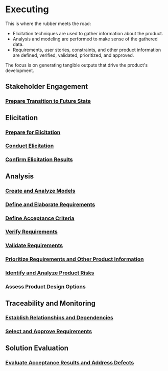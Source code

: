 # Executing

This is where the rubber meets the road:

- Elicitation techniques are used to gather information about the product.
- Analysis and modeling are performed to make sense of the gathered data.
- Requirements, user stories, constraints, and other product information are defined, verified, validated, prioritized, and approved.

The focus is on generating tangible outputs that drive the product's development.

## Stakeholder Engagement

### [Prepare Transition to Future State](/content/gist/business-analysis/processes/prepare-transition-to-future-state.md)

## Elicitation

### [Prepare for Elicitation](/content/gist/business-analysis/processes/prepare-for-elicitation.md)

### [Conduct Elicitation](/content/gist/business-analysis/processes/conduct-elicitation.md)

### [Confirm Elicitation Results](/content/gist/business-analysis/processes/confirm-elicitation-results.md)

## Analysis

### [Create and Analyze Models](/content/gist/business-analysis/processes/create-and-analyze-models.md)

### [Define and Elaborate Requirements](/content/gist/business-analysis/processes/define-and-elaborate-requirements.md)

### [Define Acceptance Criteria](/content/gist/business-analysis/processes/define-acceptance-criteria.md)

### [Verify Requirements](/content/gist/business-analysis/processes/verify-requirements.md)

### [Validate Requirements](/content/gist/business-analysis/processes/validate-requirements.md)

### [Prioritize Requirements and Other Product Information](/content/gist/business-analysis/processes/prioritize-requirements-and-other-product-information.md)

### [Identify and Analyze Product Risks](/content/gist/business-analysis/processes/identify-and-analyze-product-risks.md)

### [Assess Product Design Options](/content/gist/business-analysis/processes/assess-product-design-options.md)

## Traceability and Monitoring

### [Establish Relationships and Dependencies](/content/gist/business-analysis/processes/establish-relationships-and-dependencies.md)

### [Select and Approve Requirements](/content/gist/business-analysis/processes/select-and-approve-requirements.md)

## Solution Evaluation

### [Evaluate Acceptance Results and Address Defects](/content/gist/business-analysis/processes/evaluate-acceptance-results-and-address-defects.md)
